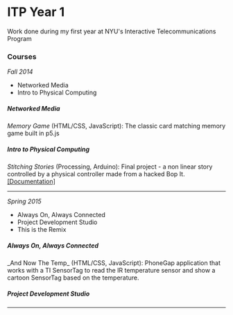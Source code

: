 ITP Year 1
===

Work done during my first year at NYU's Interactive Telecommunications Program

<h3>Courses</h3>

<i>Fall 2014</i>
<p>
<ul>
  <li>Networked Media</li>
  <li>Intro to Physical Computing</li>
</ul>
<p>
<h5>Networked Media</h5>
<p>
<i>Memory Game</i> (HTML/CSS, JavaScript): The classic card matching memory game built in p5.js
<p>
<h5>Intro to Physical Computing</h5>
<p>
<i>Stitching Stories</i> (Processing, Arduino): Final project - a non linear story controlled by a physical controller made from a hacked Bop It. <a href="www.teletechnophiliac.com/blog/2014/12/final-project-documentation-stitching-storieshtml">[Documentation]</a>
<p>
<hr>
<i>Spring 2015</i>
<p>
<ul>
  <li>Always On, Always Connected</li>
  <li>Project Development Studio</li>
  <li>This is the Remix</li>
</ul>
<p>
<h5>Always On, Always Connected</h5>
<p>
_And Now The Temp_ (HTML/CSS, JavaScript): PhoneGap application that works with a TI SensorTag to read the IR temperature sensor and show a cartoon SensorTag based on the temperature.
<p>
<h5>Project Development Studio</h5>
<p>
<hr>

